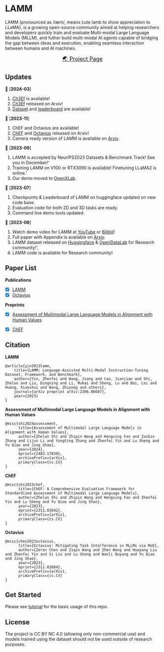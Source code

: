 # LAMM

LAMM (pronounced as /læm/, means cute lamb to show appreciation to LLaMA), is a growing open-source community aimed at helping researchers and developers quickly train and evaluate Multi-modal Large Language Models (MLLM), and futher build multi-modal AI agents capable of bridging the gap between ideas and execution, enabling seamless interaction between humans and AI machines.

<p align="center">
    <font size='4'>
    <a href="https://openlamm.github.io/" target="_blank">🌏 Project Page</a>
    </font>
</p>

## Updates 
📆 [**2024-03**] 
1. [Ch3Ef](https://openlamm.github.io/ch3ef/) is available!
2. [Ch3Ef](https://arxiv.org/abs/2403.17830) released on Arxiv!
3. [Dataset](https://huggingface.co/datasets/openlamm/Ch3Ef) and [leaderboard](https://openlamm.github.io/ch3ef/leaderboard.html) are available!

📆 [**2023-11**] 
1. ChEF and Octavius are available!
2. [ChEF](https://arxiv.org/abs/2311.02692) and [Octavius](https://arxiv.org/abs/2311.02684) released on Arxiv!
3. Camera ready version of LAMM is available on [Arxiv](https://arxiv.org/abs/2306.06687).

📆 [**2023-09**]
1. LAMM is accepted by NeurIPS2023 Datasets & Benchmark Track! See you in December!'
2. Training LAMM on V100 or RTX3090 is available! Finetuning LLaMA2 is online.'
3. Our demo moved to <a href="https://openxlab.org.cn/apps/detail/LAMM/LAMM" target="_blank">OpenXLab</a>.

📆 [**2023-07**]
1.  Checkpoints & Leaderboard of LAMM on huggingface updated on new code base.
2.  Evaluation code for both 2D and 3D tasks are ready.
3.  Command line demo tools updated.

📆 [**2023-06**]
1. Watch demo video for LAMM at <a href="https://www.youtube.com/watch?v=M7XlIe8hhPk" target="_blank">YouTube</a> or <a href="https://www.bilibili.com/video/BV1kN411D7kt/" target="_blank">Bilibili</a>!
2. Full paper with Appendix is available on <a href="https://arxiv.org/abs/2306.06687" target="_blank">Arxiv</a>.
3. LAMM dataset released on <a href="https://huggingface.co/datasets/openlamm/LAMM_Dataset" target="_blank">Huggingface</a> & <a href="https://opendatalab.com/LAMM/LAMM" target="_blank">OpenDataLab</a> for Research community!',
4. LAMM code is available for Research community!


## Paper List
**Publications**

- [x] [LAMM](https://openlamm.github.io/paper_list/LAMM)
- [x] [Octavius](https://openlamm.github.io/paper_list/Octavius)

**Preprints**
- [x] [Assessment of Multimodal Large Language Models in Alignment with Human Values](https://openlamm.github.io/ch3ef/)
- [x] [ChEF](https://openlamm.github.io/paper_list/ChEF)


## Citation
**LAMM**

```
@article{yin2023lamm,
    title={LAMM: Language-Assisted Multi-Modal Instruction-Tuning Dataset, Framework, and Benchmark},
    author={Yin, Zhenfei and Wang, Jiong and Cao, Jianjian and Shi, Zhelun and Liu, Dingning and Li, Mukai and Sheng, Lu and Bai, Lei and Huang, Xiaoshui and Wang, Zhiyong and others},
    journal={arXiv preprint arXiv:2306.06687},
    year={2023}
}
```

**Assessment of Multimodal Large Language Models in Alignment with Human Values**

```
@misc{shi2024assessment,
      title={Assessment of Multimodal Large Language Models in Alignment with Human Values}, 
      author={Zhelun Shi and Zhipin Wang and Hongxing Fan and Zaibin Zhang and Lijun Li and Yongting Zhang and Zhenfei Yin and Lu Sheng and Yu Qiao and Jing Shao},
      year={2024},
      eprint={2403.17830},
      archivePrefix={arXiv},
      primaryClass={cs.CV}
}
```

**ChEF**

```
@misc{shi2023chef,
      title={ChEF: A Comprehensive Evaluation Framework for Standardized Assessment of Multimodal Large Language Models}, 
      author={Zhelun Shi and Zhipin Wang and Hongxing Fan and Zhenfei Yin and Lu Sheng and Yu Qiao and Jing Shao},
      year={2023},
      eprint={2311.02692},
      archivePrefix={arXiv},
      primaryClass={cs.CV}
}
```

**Octavius**

```
@misc{chen2023octavius,
      title={Octavius: Mitigating Task Interference in MLLMs via MoE}, 
      author={Zeren Chen and Ziqin Wang and Zhen Wang and Huayang Liu and Zhenfei Yin and Si Liu and Lu Sheng and Wanli Ouyang and Yu Qiao and Jing Shao},
      year={2023},
      eprint={2311.02684},
      archivePrefix={arXiv},
      primaryClass={cs.CV}
}
```


## Get Started
Please see [tutorial](https://openlamm.github.io/tutorial) for the basic usage of this repo.

## License 

The project is CC BY NC 4.0 (allowing only non-commercial use) and models trained using the dataset should not be used outside of research purposes. 
